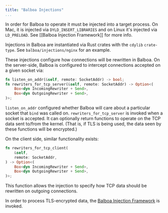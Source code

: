 ```yaml
---
title: "Balboa Injections"
...
```


In order for Balboa to operate it must be injected into a target process. On Mac, it is injected via `DYLD_INSERT_LIBRARIES` and on Linux it's injected via `LD_PRELOAD`. See [[Balboa Injection Framework]] for more info.

Injections in Balboa are instantiated via Rust crates with the `cdylib` `crate-type`. See `balboa/injections/nginx` for an example.

These injections configure how connections will be rewritten in Balboa. On the server-side, Balboa is configured to intercept connections accepted on a given socket via:

```rust
fn listen_on_addr(&self, remote: SocketAddr) -> bool;
fn rewriters_for_tcp_server(&self, remote: SocketAddr) -> Option<(
    Box<dyn IncomingRewriter + Send>,
    Box<dyn OutgoingRewriter + Send>,
)>;
```

`listen_on_addr` configured whether Balboa will care about a particular socket that `bind` was called on. `rewriters_for_tcp_server` is invoked when a socket is accepted. It can optionally return functions to operate on the TCP data sent to/from the kernel. (That is, if TLS is being used, the data seen by these functions will be encrypted.)

On the client side, similar functionality exists:

```rust
fn rewriters_for_tcp_client(
    &self,
    remote: SocketAddr,
) -> Option<(
    Box<dyn IncomingRewriter + Send>,
    Box<dyn OutgoingRewriter + Send>,
)>;
```

This function allows the injection to specify how TCP data should be rewritten on outgoing connections.

In order to process TLS-encrypted data, the [Balboa Injection Framework](./Balboa%20Injection%20Framework.md) is invoked.